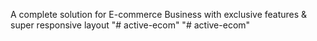 A complete solution for E-commerce Business with exclusive features & super responsive layout
"# active-ecom" 
"# active-ecom" 
